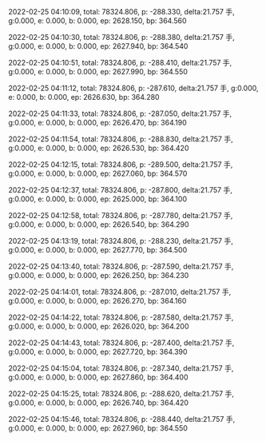 2022-02-25 04:10:09, total: 78324.806, p: -288.330, delta:21.757 手, g:0.000, e: 0.000, b: 0.000, ep: 2628.150, bp: 364.560

2022-02-25 04:10:30, total: 78324.806, p: -288.380, delta:21.757 手, g:0.000, e: 0.000, b: 0.000, ep: 2627.940, bp: 364.540

2022-02-25 04:10:51, total: 78324.806, p: -288.410, delta:21.757 手, g:0.000, e: 0.000, b: 0.000, ep: 2627.990, bp: 364.550

2022-02-25 04:11:12, total: 78324.806, p: -287.610, delta:21.757 手, g:0.000, e: 0.000, b: 0.000, ep: 2626.630, bp: 364.280

2022-02-25 04:11:33, total: 78324.806, p: -287.050, delta:21.757 手, g:0.000, e: 0.000, b: 0.000, ep: 2626.470, bp: 364.190

2022-02-25 04:11:54, total: 78324.806, p: -288.830, delta:21.757 手, g:0.000, e: 0.000, b: 0.000, ep: 2626.530, bp: 364.420

2022-02-25 04:12:15, total: 78324.806, p: -289.500, delta:21.757 手, g:0.000, e: 0.000, b: 0.000, ep: 2627.060, bp: 364.570

2022-02-25 04:12:37, total: 78324.806, p: -287.800, delta:21.757 手, g:0.000, e: 0.000, b: 0.000, ep: 2625.000, bp: 364.100

2022-02-25 04:12:58, total: 78324.806, p: -287.780, delta:21.757 手, g:0.000, e: 0.000, b: 0.000, ep: 2626.540, bp: 364.290

2022-02-25 04:13:19, total: 78324.806, p: -288.230, delta:21.757 手, g:0.000, e: 0.000, b: 0.000, ep: 2627.770, bp: 364.500

2022-02-25 04:13:40, total: 78324.806, p: -287.590, delta:21.757 手, g:0.000, e: 0.000, b: 0.000, ep: 2626.250, bp: 364.230

2022-02-25 04:14:01, total: 78324.806, p: -287.010, delta:21.757 手, g:0.000, e: 0.000, b: 0.000, ep: 2626.270, bp: 364.160

2022-02-25 04:14:22, total: 78324.806, p: -287.580, delta:21.757 手, g:0.000, e: 0.000, b: 0.000, ep: 2626.020, bp: 364.200

2022-02-25 04:14:43, total: 78324.806, p: -287.400, delta:21.757 手, g:0.000, e: 0.000, b: 0.000, ep: 2627.720, bp: 364.390

2022-02-25 04:15:04, total: 78324.806, p: -287.340, delta:21.757 手, g:0.000, e: 0.000, b: 0.000, ep: 2627.860, bp: 364.400

2022-02-25 04:15:25, total: 78324.806, p: -288.620, delta:21.757 手, g:0.000, e: 0.000, b: 0.000, ep: 2626.740, bp: 364.420

2022-02-25 04:15:46, total: 78324.806, p: -288.440, delta:21.757 手, g:0.000, e: 0.000, b: 0.000, ep: 2627.960, bp: 364.550